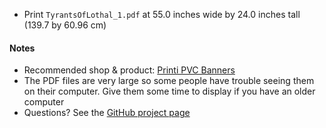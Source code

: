 * Print `TyrantsOfLothal_1.pdf` at 55.0 inches wide by 24.0 inches tall (139.7 by 60.96 cm)

#### Notes
* Recommended shop & product: [Printi PVC Banners](https://www.printi.com/setup-banners-and-mesh)
* The PDF files are very large so some people have trouble seeing them on their computer. Give them some time to display if you have an older computer
* Questions? See the [GitHub project page](https://github.com/nickv2002/Imperial-Assault-Skirmish-Map-Project)